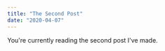 ```yaml
---
title: "The Second Post"
date: "2020-04-07"
---
```



You're currently reading the second post I've made.
